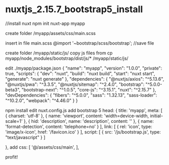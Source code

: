 # nuxtjs_2.15.7_bootstrap5_install
//install nuxt
npm init nuxt-app myapp

create folder 
/myapp/assets/css/main.scss

insert in file main.scss 
@import '~bootstrap/scss/bootstrap';
//save file

create folder
/myapp/static/js/
copy js files from 
cp myapp/node_modules/bootstrap/dist/js/* /myapp/static/js/

edit 
./myapp/package.json
{
  "name": "myapp",
  "version": "1.0.0",
  "private": true,
  "scripts": {
    "dev": "nuxt",
    "build": "nuxt build",
    "start": "nuxt start",
    "generate": "nuxt generate"
  },
  "dependencies": {
    "@nuxtjs/axios": "^5.13.6",
    "@nuxtjs/pwa": "^3.3.5",
    "@nuxtjs/sitemap": "^2.4.0",
    "bootstrap": "^5.0.0-beta3",
    "bootstrap-next": "^1.0.5",
    "core-js": "^3.15.1",
    "nuxt": "^2.15.7"
  },
  "devDependencies": {
    "fibers": "^5.0.0",
    "sass": "1.32.13",
    "sass-loader": "^10.2.0",
    "webpack": "^4.46.0"
  }
}

npm install 
edit nuxt.config.js add bootstrap 5
head: {
    title: 'myapp',
    meta: [
      { charset: 'utf-8' },
      { name: 'viewport', content: 'width=device-width, initial-scale=1' },
      { hid: 'description', name: 'description', content: '' },
      { name: 'format-detection', content: 'telephone=no' }
    ],
    link: [
      { rel: 'icon', type: 'image/x-icon', href: '/favicon.ico' }
    ],
    script: [
      {
        src: '/js/bootstrap.js', type: "text/javascript"
      }
    ]

  },
add 
 css: [
    '@/assets/css/main',
  ],
  
  profit!
  
